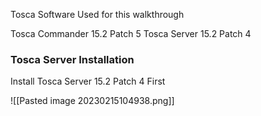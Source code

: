 
Tosca Software Used for this walkthrough

Tosca Commander 15.2 Patch 5
Tosca Server 15.2 Patch 4

### Tosca Server Installation
Install Tosca Server 15.2 Patch 4 First 


![[Pasted image 20230215104938.png]]